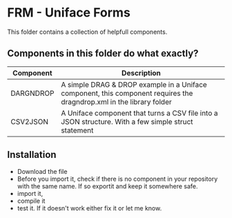 # FRM - Uniface Forms 
This folder contains a collection of helpfull components. 

## Components in this folder do what exactly?
| Component | Description |
|-----------|-------------|
| DARGNDROP | A simple DRAG & DROP example in a Uniface component, this component requires the dragndrop.xml in the library folder |
| CSV2JSON | A Uniface component that turns a CSV file into a JSON structure. With a few simple struct statement |

## Installation 
* Download the file 
* Before you import it, check if there is no component in your repository with the same name. If so exportit and keep it somewhere safe. 
* import it, 
* compile it 
* test it. If it doesn't work either fix it or let me know. 